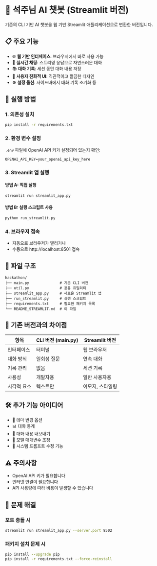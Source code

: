 # 🤖 석주님 AI 챗봇 (Streamlit 버전)

기존의 CLI 기반 AI 챗봇을 웹 기반 Streamlit 애플리케이션으로 변환한 버전입니다.

## 📋 주요 기능

- 🌐 **웹 기반 인터페이스**: 브라우저에서 바로 사용 가능
- 💬 **실시간 채팅**: 스트리밍 응답으로 자연스러운 대화
- 📚 **대화 기록**: 세션 동안 대화 내용 저장
- 🎨 **사용자 친화적 UI**: 직관적이고 깔끔한 디자인
- ⚙️ **설정 옵션**: 사이드바에서 대화 기록 초기화 등

## 🚀 실행 방법

### 1. 의존성 설치
```bash
pip install -r requirements.txt
```

### 2. 환경 변수 설정
`.env` 파일에 OpenAI API 키가 설정되어 있는지 확인:
```
OPENAI_API_KEY=your_openai_api_key_here
```

### 3. Streamlit 앱 실행

#### 방법 A: 직접 실행
```bash
streamlit run streamlit_app.py
```

#### 방법 B: 실행 스크립트 사용
```bash
python run_streamlit.py
```

### 4. 브라우저 접속
- 자동으로 브라우저가 열리거나
- 수동으로 http://localhost:8501 접속

## 📁 파일 구조

```
hackathon/
├── main.py              # 기존 CLI 버전
├── util.py              # 공통 유틸리티
├── streamlit_app.py     # 새로운 Streamlit 앱
├── run_streamlit.py     # 실행 스크립트
├── requirements.txt     # 필요한 패키지 목록
└── README_STREAMLIT.md  # 이 파일
```

## 🔄 기존 버전과의 차이점

| 항목 | CLI 버전 (main.py) | Streamlit 버전 |
|------|-------------------|----------------|
| 인터페이스 | 터미널 | 웹 브라우저 |
| 대화 방식 | 일회성 질문 | 연속 대화 |
| 기록 관리 | 없음 | 세션 기록 |
| 사용성 | 개발자용 | 일반 사용자용 |
| 시각적 요소 | 텍스트만 | 이모지, 스타일링 |

## 🛠️ 추가 기능 아이디어

- 🎨 테마 변경 옵션
- 📊 대화 통계
- 💾 대화 내용 내보내기
- 🔧 모델 매개변수 조정
- 📝 시스템 프롬프트 수정 기능

## ⚠️ 주의사항

- OpenAI API 키가 필요합니다
- 인터넷 연결이 필요합니다
- API 사용량에 따라 비용이 발생할 수 있습니다

## 🐛 문제 해결

### 포트 충돌 시
```bash
streamlit run streamlit_app.py --server.port 8502
```

### 패키지 설치 문제 시
```bash
pip install --upgrade pip
pip install -r requirements.txt --force-reinstall
```

